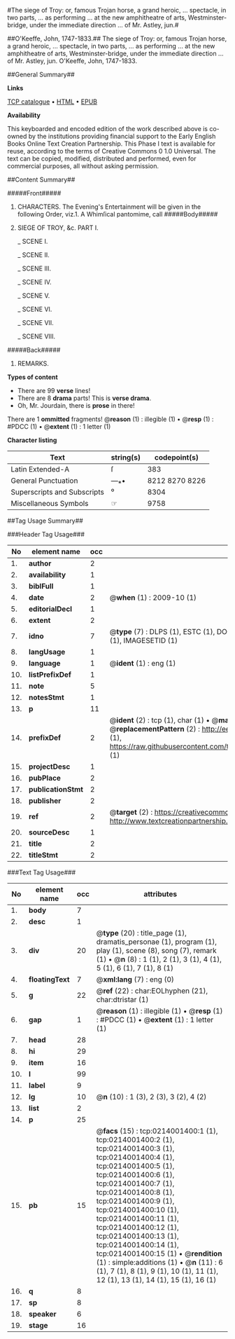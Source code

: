 #The siege of Troy: or, famous Trojan horse, a grand heroic, ... spectacle, in two parts, ... as performing ... at the new amphitheatre of arts, Westminster-bridge, under the immediate direction ... of Mr. Astley, jun.#

##O'Keeffe, John, 1747-1833.##
The siege of Troy: or, famous Trojan horse, a grand heroic, ... spectacle, in two parts, ... as performing ... at the new amphitheatre of arts, Westminster-bridge, under the immediate direction ... of Mr. Astley, jun.
O'Keeffe, John, 1747-1833.

##General Summary##

**Links**

[TCP catalogue](http://www.ota.ox.ac.uk/tcp/)  • 
[HTML](http://tei.it.ox.ac.uk/tcp/Texts-HTML/free/004/004778553.html)  • 
[EPUB](http://tei.it.ox.ac.uk/tcp/Texts-EPUB/free/004/004778553.epub)

**Availability**

This keyboarded and encoded edition of the
	       work described above is co-owned by the institutions
	       providing financial support to the Early English Books
	       Online Text Creation Partnership. This Phase I text is
	       available for reuse, according to the terms of Creative
	       Commons 0 1.0 Universal. The text can be copied,
	       modified, distributed and performed, even for
	       commercial purposes, all without asking permission.


##Content Summary##

#####Front#####

1. CHARACTERS.
The Evening's Entertainment will be given in the following Order, viz.1. A Whimſical pantomime, call
#####Body#####

1. SIEGE OF TROY, &c. PART I.

    _ SCENE I.

    _ SCENE II.

    _ SCENE III.

    _ SCENE IV.

    _ SCENE V.

    _ SCENE VI.

    _ SCENE VII.

    _ SCENE VIII.

#####Back#####

1. REMARKS.

**Types of content**

  * There are 99 **verse** lines!
  * There are 8 **drama** parts! This is **verse drama**.
  * Oh, Mr. Jourdain, there is **prose** in there!

There are 1 **ommitted** fragments! 
 @__reason__ (1) : illegible (1)  •  @__resp__ (1) : #PDCC (1)  •  @__extent__ (1) : 1 letter (1)

**Character listing**


|Text|string(s)|codepoint(s)|
|---|---|---|
|Latin Extended-A|ſ|383|
|General Punctuation|—⁎•|8212 8270 8226|
|Superscripts             and Subscripts|⁰|8304|
|Miscellaneous Symbols|☞|9758|

##Tag Usage Summary##

###Header Tag Usage###

|No|element name|occ|attributes|
|---|---|---|---|
|1.|__author__|2||
|2.|__availability__|1||
|3.|__biblFull__|1||
|4.|__date__|2| @__when__ (1) : 2009-10 (1)|
|5.|__editorialDecl__|1||
|6.|__extent__|2||
|7.|__idno__|7| @__type__ (7) : DLPS (1), ESTC (1), DOCNO (1), TCP (1), GALEDOCNO (1), CONTENTSET (1), IMAGESETID (1)|
|8.|__langUsage__|1||
|9.|__language__|1| @__ident__ (1) : eng (1)|
|10.|__listPrefixDef__|1||
|11.|__note__|5||
|12.|__notesStmt__|1||
|13.|__p__|11||
|14.|__prefixDef__|2| @__ident__ (2) : tcp (1), char (1)  •  @__matchPattern__ (2) : ([0-9\-]+):([0-9IVX]+) (1), (.+) (1)  •  @__replacementPattern__ (2) : http://eebo.chadwyck.com/downloadtiff?vid=$1&page=$2 (1), https://raw.githubusercontent.com/textcreationpartnership/Texts/master/tcpchars.xml#$1 (1)|
|15.|__projectDesc__|1||
|16.|__pubPlace__|2||
|17.|__publicationStmt__|2||
|18.|__publisher__|2||
|19.|__ref__|2| @__target__ (2) : https://creativecommons.org/publicdomain/zero/1.0/ (1), http://www.textcreationpartnership.org/docs/. (1)|
|20.|__sourceDesc__|1||
|21.|__title__|2||
|22.|__titleStmt__|2||


###Text Tag Usage###

|No|element name|occ|attributes|
|---|---|---|---|
|1.|__body__|7||
|2.|__desc__|1||
|3.|__div__|20| @__type__ (20) : title_page (1), dramatis_personae (1), program (1), play (1), scene (8), song (7), remark (1)  •  @__n__ (8) : 1 (1), 2 (1), 3 (1), 4 (1), 5 (1), 6 (1), 7 (1), 8 (1)|
|4.|__floatingText__|7| @__xml:lang__ (7) : eng (0)|
|5.|__g__|22| @__ref__ (22) : char:EOLhyphen (21), char:dtristar (1)|
|6.|__gap__|1| @__reason__ (1) : illegible (1)  •  @__resp__ (1) : #PDCC (1)  •  @__extent__ (1) : 1 letter (1)|
|7.|__head__|28||
|8.|__hi__|29||
|9.|__item__|16||
|10.|__l__|99||
|11.|__label__|9||
|12.|__lg__|10| @__n__ (10) : 1 (3), 2 (3), 3 (2), 4 (2)|
|13.|__list__|2||
|14.|__p__|25||
|15.|__pb__|15| @__facs__ (15) : tcp:0214001400:1 (1), tcp:0214001400:2 (1), tcp:0214001400:3 (1), tcp:0214001400:4 (1), tcp:0214001400:5 (1), tcp:0214001400:6 (1), tcp:0214001400:7 (1), tcp:0214001400:8 (1), tcp:0214001400:9 (1), tcp:0214001400:10 (1), tcp:0214001400:11 (1), tcp:0214001400:12 (1), tcp:0214001400:13 (1), tcp:0214001400:14 (1), tcp:0214001400:15 (1)  •  @__rendition__ (1) : simple:additions (1)  •  @__n__ (11) : 6 (1), 7 (1), 8 (1), 9 (1), 10 (1), 11 (1), 12 (1), 13 (1), 14 (1), 15 (1), 16 (1)|
|16.|__q__|8||
|17.|__sp__|8||
|18.|__speaker__|6||
|19.|__stage__|16||

